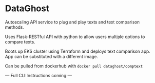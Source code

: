 # DataGhost
Autoscaling API service to plug and play texts and text comparison methods.

Uses Flask-RESTful API with python to allow users multiple options to compare texts.

Boots up EKS cluster using Terraform and deploys text comparison app. App can be substituted with a different image.

Can be pulled from dockerhub with `docker pull dataghost/comptext`



–– Full CLI Instructions coming ––
